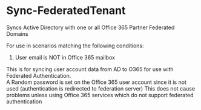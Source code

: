 # Sync-FederatedTenant
Syncs Active Directory with one or all Office 365 Partner Federated Domains

For use in scenarios matching the following conditions:
1. User email is NOT in Office 365 mailbox

This is for syncing user account data from AD to O365 for use with Federated Authentication.  
A Random password is set on the Office 365 user account since it is not used (authentication is redirected to federation server)
This does not cause problems unless using Office 365 services which do not support federated authentication
